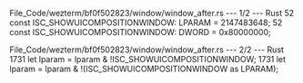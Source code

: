 File_Code/wezterm/bf0f502823/window/window_after.rs --- 1/2 --- Rust
52 const ISC_SHOWUICOMPOSITIONWINDOW: LPARAM = 2147483648;                                                                                                   52 const ISC_SHOWUICOMPOSITIONWINDOW: DWORD = 0x80000000;

File_Code/wezterm/bf0f502823/window/window_after.rs --- 2/2 --- Rust
1731     let lparam = lparam & !ISC_SHOWUICOMPOSITIONWINDOW;                                                                                                 1731     let lparam = lparam & !(ISC_SHOWUICOMPOSITIONWINDOW as LPARAM);

